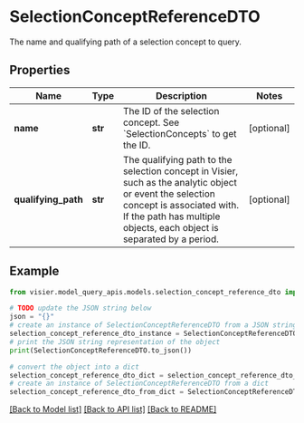 # SelectionConceptReferenceDTO

The name and qualifying path of a selection concept to query.

## Properties

Name | Type | Description | Notes
------------ | ------------- | ------------- | -------------
**name** | **str** | The ID of the selection concept. See &#x60;SelectionConcepts&#x60; to get the ID. | [optional] 
**qualifying_path** | **str** | The qualifying path to the selection concept in Visier, such as the analytic object or event the selection  concept is associated with. If the path has multiple objects, each object is separated by a period. | [optional] 

## Example

```python
from visier.model_query_apis.models.selection_concept_reference_dto import SelectionConceptReferenceDTO

# TODO update the JSON string below
json = "{}"
# create an instance of SelectionConceptReferenceDTO from a JSON string
selection_concept_reference_dto_instance = SelectionConceptReferenceDTO.from_json(json)
# print the JSON string representation of the object
print(SelectionConceptReferenceDTO.to_json())

# convert the object into a dict
selection_concept_reference_dto_dict = selection_concept_reference_dto_instance.to_dict()
# create an instance of SelectionConceptReferenceDTO from a dict
selection_concept_reference_dto_from_dict = SelectionConceptReferenceDTO.from_dict(selection_concept_reference_dto_dict)
```
[[Back to Model list]](../README.md#documentation-for-models) [[Back to API list]](../README.md#documentation-for-api-endpoints) [[Back to README]](../README.md)


